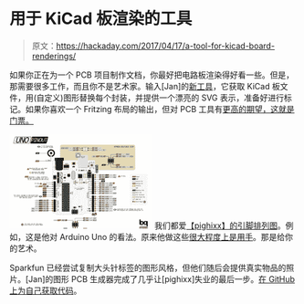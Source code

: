# 用于 KiCad 板渲染的工具

> 原文：<https://hackaday.com/2017/04/17/a-tool-for-kicad-board-renderings/>

如果你正在为一个 PCB 项目制作文档，你最好把电路板渲染得好看一些。但是，那需要很多工作，而且你不是艺术家。输入[Jan]的[新工具](http://blog.honzamrazek.cz/2017/04/do-you-like-nice-pinout-diagrams/)，它获取 KiCad 板文件，用(自定义)图形替换每个封装，并提供一个漂亮的 SVG 表示，准备好进行标记。如果你喜欢一个 Fritzing 布局的输出，但对 PCB 工具有[更高的期望，这就是门票。](http://hackaday.com/2016/10/11/creating-a-pcb-in-everything-friends-dont-let-friends-use-fritzing/)

[![](img/face71e12329151d60b8645750b6b9fc.png)](https://hackaday.com/wp-content/uploads/2017/04/uno_thumbnail.png) 我们都爱[【pighixx】的引脚排列图](http://www.pighixxx.com/test/pinoutspg/processors/)。例如，这是他对 Arduino Uno 的看法。原来他做这些[很大程度上是用手](http://www.pighixxx.com/test/questions/question/how-its-made-a-pinout)。那是给你的艺术。

Sparkfun 已经尝试复制大头针标签的图形风格，但他们随后会提供真实物品的照片。[Jan]的图形 PCB 生成器完成了几乎让[pighixx]失业的最后一步。[在 GitHub 上为自己获取代码](https://github.com/yaqwsx/PcbDraw)。